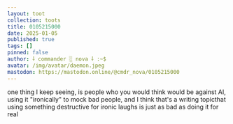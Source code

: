 ```yaml
---
layout: toot
collection: toots
title: 0105215000
date: 2025-01-05
published: true
tags: []
pinned: false
author: ⸸ commander ░ nova ⸸ :~$
avatar: /img/avatar/daemon.jpeg
mastodon: https://mastodon.online/@cmdr_nova/0105215000
---
```


one thing I keep seeing, is people who you would think would be against AI, using it "ironically" to mock bad people, and I think that's a writing topicthat using something destructive for ironic laughs is just as bad as doing it for real
